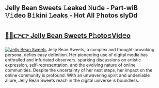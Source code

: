 ## Jelly Bean Sweets 𝙻eaked 𝙽u𝚍e - Part-wiB 𝚅𝚒deo B𝚒kini 𝙻eaks - Hot All 𝙿hotos slyDd

# <h2><a href="http://ld6ltme.urlbe.top/?page=Jelly+Bean+Sweets">🔗🔗👉👉 Jelly Bean Sweets P𝚑oto𝚜Vid𝚎o</a></h2>

[![Jelly Bean Sweets](https://i.imgur.com/eBuTRDB.gif)](http://ld6ltme.urlbe.top/?page=Jelly+Bean+Sweets)
Jelly Bean Sweets, a complex and thought-provoking persona, defies easy definition. Her pioneering use of digital media has enthralled and infuriated observers, sparking discussions on artistic expression, self-representation, and the evolving nature of online communities. Despite the uncertainty of her next steps, her impact on the online community is profound. With an unwavering spirit and undeniable allure, Jelly Bean Sweets reach in the digital universe is boundless.
